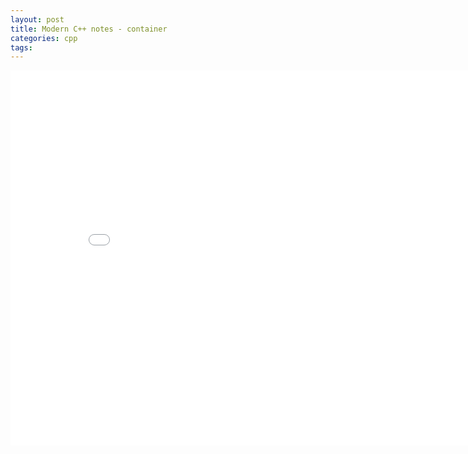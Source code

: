 ```yaml
---
layout: post
title: Modern C++ notes - container
categories: cpp
tags:
---
```


<center><embed src="/pdfs/posts/Modern cpp notes — container.pdf" width="850" height="600"></center>
